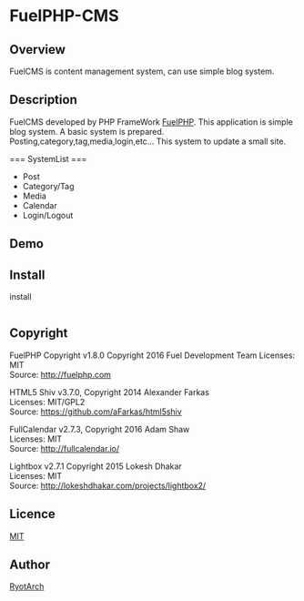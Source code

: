 FuelPHP-CMS
====
## Overview
FuelCMS is content management system, can use simple blog system.

## Description
FuelCMS developed by PHP FrameWork [FuelPHP](https://fuelphp.com/).
This application is simple blog system. A basic system is prepared. 
Posting,category,tag,media,login,etc...
This system to update a small site.

=== SystemList ===
* Post
* Category/Tag
* Media
* Calendar
* Login/Logout

## Demo

## Install

install
```

```

## Copyright

FuelPHP Copyright v1.8.0 Copyright 2016 Fuel Development Team
Licenses: MIT  
Source: http://fuelphp.com

HTML5 Shiv v3.7.0, Copyright 2014 Alexander Farkas  
Licenses: MIT/GPL2  
Source: https://github.com/aFarkas/html5shiv  

FullCalendar v2.7.3, Copyright 2016 Adam Shaw  
Licenses: MIT  
Source: http://fullcalendar.io/  

Lightbox v2.7.1 Copyright 2015 Lokesh Dhakar  
Licenses: MIT  
Source: http://lokeshdhakar.com/projects/lightbox2/  


## Licence

[MIT](https://github.com/Restoration/FuelPHP-CMS/blob/master/README.md)

## Author

[RyotArch](https://github.com/Restoration)
